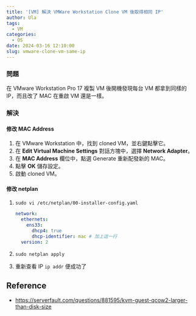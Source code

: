 ```yaml
---
title: '[VM] 解決 VMWare Workstation Clone VM 後取得相同 IP'
author: Ula
tags:
  - VM
categories:
  - OS
date: 2024-03-16 12:10:00
slug: vmware-clone-vm-same-ip
---
```


### 問題

在 VMware Workstation Pro 17 複製 VM 後開機發現每台 VM 都拿到同樣的 IP，而且改了 MAC 在重啟 VM 還是一樣。

<!--more-->

### 解決

#### 修改 MAC Address

1. 在 VMware Workstation 中，找到 cloned VM，並右鍵點擊它。
2. 在 **Edit Virtual Machine Settings** 對話方塊中，選擇 **Network Adapter**。
3. 在 **MAC Address** 欄位中，點選 Generate 重新配發新的 MAC。
4. 點擊 **OK** 儲存設定。
5. 啟動 cloned VM。

#### 修改 netplan

1. `sudo vi /etc/netplan/00-installer-config.yaml`
    
    ```yaml
    network:
      ethernets:
        ens33:
          dhcp4: true
          dhcp-identifier: mac # 加上這一行
      version: 2
    ```
    
2. `sudo netplan apply`
3. 重新查看 IP `ip addr` 便成功了

## Reference
- https://serverfault.com/questions/881595/kvm-guest-qcow2-larger-than-disk-size
